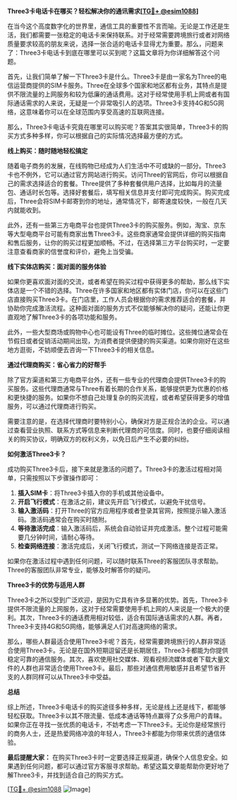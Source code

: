 **Three3卡电话卡在哪买？轻松解决你的通讯需求[[TG💪+ @esim1088](https://t.me/s/esim1088)]**

在当今这个高度数字化的世界里，通信工具的重要性不言而喻。无论是工作还是生活，我们都需要一张稳定的电话卡来保持联系。对于经常需要跨境旅行或者对网络质量要求较高的朋友来说，选择一张合适的电话卡显得尤为重要。那么，问题来了：Three3卡电话卡到底在哪里可以买到呢？这篇文章将为你详细解答这个问题。

首先，让我们简单了解一下Three3卡是什么。Three3卡是由一家名为Three的电信运营商提供的SIM卡服务。Three在全球多个国家和地区都有业务，其特点是提供不限流量的上网服务和较为低廉的通话费用。这对于经常使用手机上网或者有国际通话需求的人来说，无疑是一个非常吸引人的选项。Three3卡支持4G和5G网络，这意味着你可以在全球范围内享受高速的互联网连接。

那么，Three3卡电话卡究竟在哪里可以购买呢？答案其实很简单，Three3卡的购买方式多种多样，你可以根据自己的实际情况选择最方便的方式。

**线上购买：随时随地轻松搞定**

随着电子商务的发展，在线购物已经成为人们生活中不可或缺的一部分。Three3卡也不例外，它可以通过官方网站进行购买。访问Three的官网后，你可以根据自己的需求选择适合的套餐。Three提供了多种套餐供用户选择，比如每月的流量包、通话时长包等。选择好套餐后，填写相关信息并支付即可完成购买。购买完成后，Three会将SIM卡邮寄到你的地址，通常情况下，邮寄速度较快，一般在几天内就能收到。

此外，还有一些第三方电商平台也提供Three3卡的购买服务。例如，淘宝、京东等大型电商平台可能有商家出售Three3卡。这些商家通常会提供详细的购买指南和售后服务，让你的购买过程更加顺畅。不过，在选择第三方平台购买时，一定要注意查看商家的信誉度和评价，避免上当受骗。

**线下实体店购买：面对面的服务体验**

如果你更喜欢面对面的交流，或者希望在购买过程中获得更多的帮助，那么线下实体店是一个不错的选择。Three在许多国家和地区都有实体门店，你可以在这些门店直接购买Three3卡。在门店里，工作人员会根据你的需求推荐适合的套餐，并协助你完成激活流程。这种面对面的服务方式不仅能够解决你的疑问，还能让你更直观地了解Three3卡的各项功能和服务。

此外，一些大型商场或购物中心也可能设有Three的临时摊位。这些摊位通常会在节假日或者促销活动期间出现，为消费者提供便捷的购买渠道。如果你刚好在这些地方逛街，不妨顺便去咨询一下Three3卡的相关信息。

**通过代理商购买：省心省力的好帮手**

除了官方渠道和第三方电商平台外，还有一些专业的代理商会提供Three3卡的购买服务。这些代理商通常与Three有着长期的合作关系，能够提供更为优惠的价格和更快捷的服务。如果你不想自己处理复杂的购买流程，或者希望获得更多的增值服务，可以通过代理商进行购买。

需要注意的是，在选择代理商时要特别小心，确保对方是正规合法的企业。可以通过查看营业执照、联系方式等信息来判断代理商的可信度。同时，也要仔细阅读相关的购买协议，明确双方的权利义务，以免日后产生不必要的纠纷。

**如何激活Three3卡？**

成功购买Three3卡后，接下来就是激活的问题了。Three3卡的激活过程相对简单，只需按照以下步骤操作即可：

1. **插入SIM卡**：将Three3卡插入你的手机或其他设备中。
2. **开启飞行模式**：在激活之前，建议先开启飞行模式，以避免干扰信号。
3. **输入激活码**：打开Three的官方应用程序或者登录其官网，按照提示输入激活码。激活码通常会在购买时随附。
4. **等待激活完成**：输入激活码后，系统会自动验证并完成激活。整个过程可能需要几分钟时间，请耐心等待。
5. **检查网络连接**：激活完成后，关闭飞行模式，测试一下网络连接是否正常。

如果你在激活过程中遇到任何问题，可以随时联系Three的客服团队寻求帮助。Three的客服团队非常专业，能够及时解答你的疑问。

**Three3卡的优势与适用人群**

Three3卡之所以受到广泛欢迎，是因为它具有许多显著的优势。首先，Three3卡提供不限流量的上网服务，这对于经常需要使用手机上网的人来说是一个极大的便利。其次，Three3卡的通话费用相对较低，适合有国际通话需求的人群。再者，Three3卡支持4G和5G网络，能够满足人们对高速网络的需求。

那么，哪些人群最适合使用Three3卡呢？首先，经常需要跨境旅行的人群非常适合使用Three3卡。无论是在国外短期逗留还是长期居住，Three3卡都能为你提供稳定可靠的通信服务。其次，喜欢使用社交媒体、观看视频流媒体或者下载大量文件的人群也非常适合使用Three3卡。最后，那些对通信费用敏感并且希望节省开支的人群同样可以从Three3卡中受益。

**总结**

综上所述，Three3卡电话卡的购买途径多种多样，无论是线上还是线下，都能够轻松获取。Three3卡以其不限流量、低成本通话等特点赢得了众多用户的青睐。如果你正在寻找一张优质的电话卡，不妨考虑一下Three3卡。无论你是经常旅行的商务人士，还是热爱网络冲浪的年轻人，Three3卡都能为你带来优质的通信体验。

**最后提醒大家：** 在购买Three3卡时一定要选择正规渠道，确保个人信息安全。如果遇到任何问题，都可以通过官方客服寻求帮助。希望这篇文章能帮助你更好地了解Three3卡，并找到适合自己的购买方式。

[[TG💪+ @esim1088](https://t.me/s/esim1088) ![Image](https://i.postimg.cc/4NQfJmqS/Snipaste-2025-05-13-00-14-12.png)]